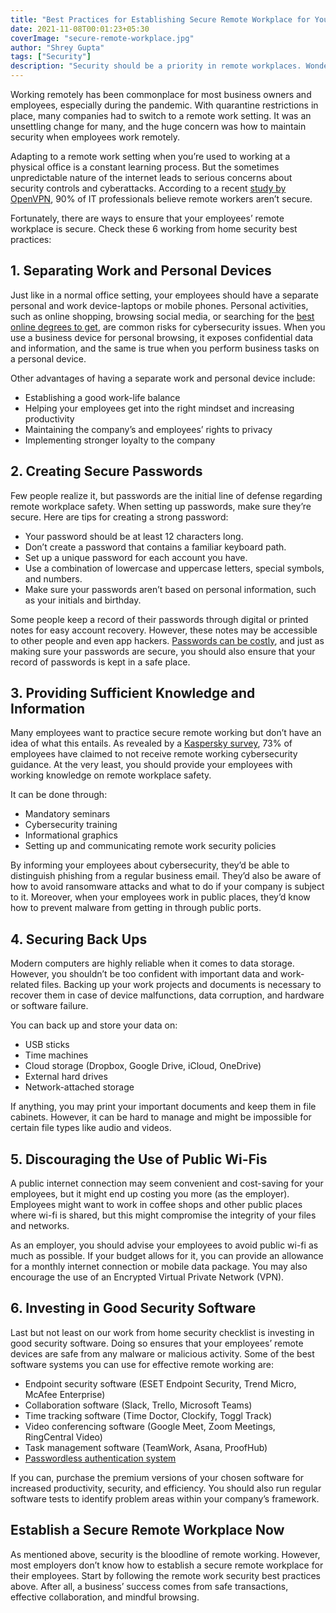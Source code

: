 ```yaml
---
title: "Best Practices for Establishing Secure Remote Workplace for Your Employees"
date: 2021-11-08T00:01:23+05:30
coverImage: "secure-remote-workplace.jpg"
author: "Shrey Gupta"
tags: ["Security"]
description: "Security should be a priority in remote workplaces. Wondering how to keep your employees’ remote work secure? Find out in this article."
---
```


Working remotely has been commonplace for most business owners and employees, especially during the pandemic. With quarantine restrictions in place, many companies had to switch to a remote work setting. It was an unsettling change for many, and the huge concern was how to maintain security when employees work remotely.  

Adapting to a remote work setting when you’re used to working at a physical office is a constant learning process. But the sometimes unpredictable nature of the internet leads to serious concerns about security controls and cyberattacks. According to a recent [study by OpenVPN](https://openvpn.net/remote-workforce-cybersecurity-quick-poll/), 90% of IT professionals believe remote workers aren’t secure.

Fortunately, there are ways to ensure that your employees’ remote workplace is secure. Check these 6 working from home security best practices:

## 1. Separating Work and Personal Devices

Just like in a normal office setting, your employees should have a separate personal and work device-laptops or mobile phones. Personal activities, such as online shopping, browsing social media, or searching for the [best online degrees to get](https://www.guide2research.com/research/online-degrees), are common risks for cybersecurity issues. When you use a business device for personal browsing, it exposes confidential data and information, and the same is true when you perform business tasks on a personal device.  

Other advantages of having a separate work and personal device include:

- Establishing a good work-life balance
- Helping your employees get into the right mindset and increasing productivity
- Maintaining the company’s and employees’ rights to privacy
- Implementing stronger loyalty to the company


## 2. Creating Secure Passwords 

Few people realize it, but passwords are the initial line of defense regarding remote workplace safety. When setting up passwords, make sure they’re secure. Here are tips for creating a strong password:

- Your password should be at least 12 characters long.
- Don’t create a password that contains a familiar keyboard path.
- Set up a unique password for each account you have.
- Use a combination of lowercase and uppercase letters, special symbols, and numbers. 
- Make sure your passwords aren’t based on personal information, such as your initials and birthday. 

Some people keep a record of their passwords through digital or printed notes for easy account recovery. However, these notes may be accessible to other people and even app hackers. [Passwords can be costly](https://mojoauth.com/blog/passwords-are-costly/), and just as making sure your passwords are secure, you should also ensure that your record of passwords is kept in a safe place. 


## 3. Providing Sufficient Knowledge and Information 

Many employees want to practice secure remote working but don’t have an idea of what this entails. As revealed by a [Kaspersky survey](https://usa.kaspersky.com/about/press-releases/2020_kaspersky-research-finds-73-of-employees-have-not-received-remote-working-cybersecurity-guidance), 73% of employees have claimed to not receive remote working cybersecurity guidance. At the very least, you should provide your employees with working knowledge on remote workplace safety.

It can be done through:

- Mandatory seminars
- Cybersecurity training
- Informational graphics
- Setting up and communicating remote work security policies

By informing your employees about cybersecurity, they’d be able to distinguish phishing from a regular business email. They’d also be aware of how to avoid ransomware attacks and what to do if your company is subject to it. Moreover, when your employees work in public places, they’d know how to prevent malware from getting in through public ports. 

## 4. Securing Back Ups 

Modern computers are highly reliable when it comes to data storage. However, you shouldn’t be too confident with important data and work-related files. Backing up your work projects and documents is necessary to recover them in case of device malfunctions, data corruption, and hardware or software failure. 

You can back up and store your data on:

- USB sticks
- Time machines 
- Cloud storage (Dropbox, Google Drive, iCloud, OneDrive)
- External hard drives
- Network-attached storage

If anything, you may print your important documents and keep them in file cabinets. However, it can be hard to manage and might be impossible for certain file types like audio and videos. 


## 5. Discouraging the Use of Public Wi-Fis

A public internet connection may seem convenient and cost-saving for your employees, but it might end up costing you more (as the employer). Employees might want to work in coffee shops and other public places where wi-fi is shared, but this might compromise the integrity of your files and networks. 


As an employer, you should advise your employees to avoid public wi-fi as much as possible. If your budget allows for it, you can provide an allowance for a monthly internet connection or mobile data package. You may also encourage the use of an Encrypted Virtual Private Network (VPN). 

## 6. Investing in Good Security Software

Last but not least on our work from home security checklist is investing in good security software. Doing so ensures that your employees’ remote devices are safe from any malware or malicious activity. Some of the best software systems you can use for effective remote working are:

- Endpoint security software (ESET Endpoint Security, Trend Micro, McAfee Enterprise)
- Collaboration software (Slack, Trello, Microsoft Teams)
- Time tracking software (Time Doctor, Clockify, Toggl Track)
- Video conferencing software (Google Meet, Zoom Meetings, RingCentral Video)
- Task management software (TeamWork, Asana, ProofHub)
- [Passwordless authentication system](https://mojoauth.com/blog/mojoauth-passwordless-authentication/)

If you can, purchase the premium versions of your chosen software for increased productivity, security, and efficiency. You should also run regular software tests to identify problem areas within your company’s framework. 


## Establish a Secure Remote Workplace Now

As mentioned above, security is the bloodline of remote working. However, most employers don’t know how to establish a secure remote workplace for their employees. Start by following the remote work security best practices above. After all, a business’ success comes from safe transactions, effective collaboration, and mindful browsing. 




  